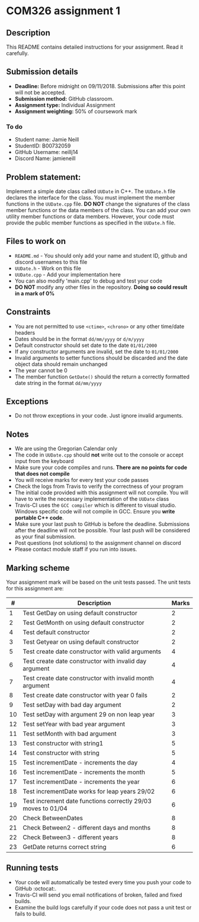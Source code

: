 
# COM326 assignment 1
## Description
This README contains detailed instructions for your assignment. Read it carefully.

## Submission details
* __Deadline:__ Before midnight on 09/11/2018. Submissions after this point will not be accepted.
* __Submission method:__ GitHub classroom.
* __Assignment type:__ Individual Assignment
* __Assignment weighting:__ 50% of coursework mark

### To do
* Student name: Jamie Neill
* StudentID: B00732059
* GitHub Username: neillj14
* Discord Name: jamieneill

## Problem statement:
Implement a simple date class called `UUDate` in C++. The `UUDate.h` file declares the interface for the class. You must
implement the member functions in the `UUDate.cpp` file. __DO NOT__ change the signatures of the class member functions
or the data members of the class. You can add your own utility member functions or data members. However, your
code must provide the public member functions as specified in the `UUDate.h` file.

## Files to work on
* `README.md` - You should only add your name and student ID, github and discord usernames to this file
* `UUDate.h` - Work on this file
* `UUDate.cpp` - Add your implementation here
* You can also modify 'main.cpp' to debug and test your code
* __DO NOT__ modify any other files in the repository. __Doing so could result in a mark of 0%__

## Constraints
* You are not permitted to use `<ctime>`, `<chrono>` or any other time/date headers
* Dates should be in the format `dd/mm/yyyy` or `d/m/yyyy`
* Default constructor should set date to the date `01/01/2000`
* If any constructor arguments are invalid, set the date to `01/01/2000`
* Invalid arguments to setter functions should be discarded and the date object data should remain unchanged
* The year cannot be 0
* The member function `GetDate()` should the return a correctly formatted date string in the format `dd/mm/yyyy`

## Exceptions
* Do not throw exceptions in your code. Just ignore invalid arguments.

## Notes
* We are using the Gregorian Calendar only
* The code in `UUDate.cpp` should __not__ write out to the console or accept input from the keyboard
* Make sure your code compiles and runs. __There are no points for code that does not compile__
* You will receive marks for every test your code passes
* Check the logs from Travis to verify the correctness of your program
* The initial code provided with this assignment will not compile. You will have to write the necessary implementation of the `UUDate` class
* Travis-CI uses the `GCC compiler` which is different to visual studio. Windows specific code will not compile in GCC. Ensure you __write portable C++ code__.
* Make sure your last push to GitHub is before the deadline. Submissions after the deadline will not be possible. Your last push will be considered as your final submission.
* Post questions (not solutions) to the assignment channel on discord
* Please contact module staff if you run into issues.

## Marking scheme
Your assignment mark will be based on the unit tests passed. The unit tests for this assignment are:

\# | Description | Marks
--- | ----------- | -----
1 |	Test GetDay on using default constructor | 2
2 |	Test GetMonth on using default constructor |	2
4 |	Test default constructor |	2
3 |	Test Getyear on using default constructor |	2
5	| Test create date constructor with valid arguments |	4
6 |	Test create date constructor with invalid day argument |	4
7 |	Test create date constructor with invalid month argument |	4
8 |	Test create date constructor with year 0 fails |	2
9 |	Test setDay with bad day argument |	2
10 | Test setDay with argument 29 on non leap year |	3
12 |	Test setYear with bad year argument |	3
11 |	Test setMonth with bad argument |	3
13 |	Test constructor with string1  |	5
14 |	Test constructor with string  |	5
15 |	Test incrementDate - increments the day |	4
16 |	Test incrementDate - increments the month |	5
17 |	Test incrementDate - increments the year |	6
18 |	Test incrementDate works for leap years 29/02	| 6
19 |	Test increment date functions correctly 29/03 moves to 01/04 |	6
20 |	Check BetweenDates | 8
21 |	Check Between2 - different days and months |	8
22 |	Check Between3 - different years |	8
23 |	GetDate returns correct string |	6


## Running tests
* Your code will automatically be tested every time you push your code to GitHub :octocat:.
* Travis-CI will send you email notifications of broken, failed and fixed builds.
* Examine the build logs carefully if your code does not pass a unit test or fails to build.
